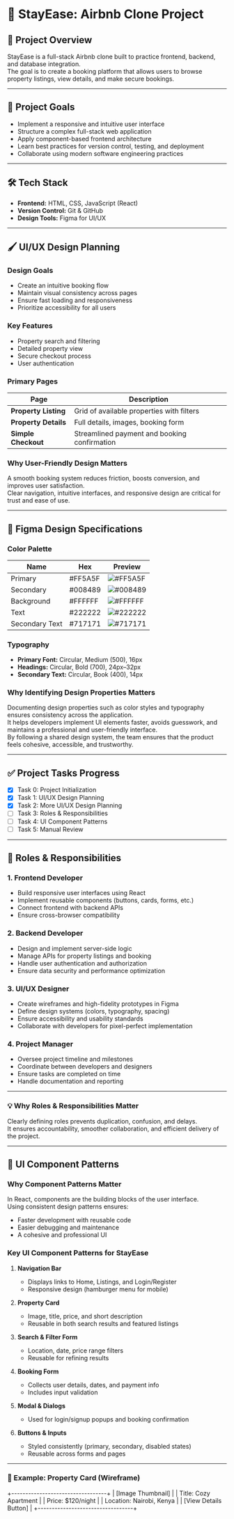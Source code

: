 # 🏡 StayEase: Airbnb Clone Project

## 📌 Project Overview
StayEase is a full-stack Airbnb clone built to practice frontend, backend, and database integration.  
The goal is to create a booking platform that allows users to browse property listings, view details, and make secure bookings.

---

## 🎯 Project Goals
- Implement a responsive and intuitive user interface  
- Structure a complex full-stack web application  
- Apply component-based frontend architecture  
- Learn best practices for version control, testing, and deployment  
- Collaborate using modern software engineering practices  

---

## 🛠 Tech Stack
- **Frontend:** HTML, CSS, JavaScript (React)  
- **Version Control:** Git & GitHub  
- **Design Tools:** Figma for UI/UX  

---

## 🖌 UI/UX Design Planning

### Design Goals
- Create an intuitive booking flow  
- Maintain visual consistency across pages  
- Ensure fast loading and responsiveness  
- Prioritize accessibility for all users  

### Key Features
- Property search and filtering  
- Detailed property view  
- Secure checkout process  
- User authentication  

### Primary Pages
| Page                  | Description |
|------------------------|-------------|
| **Property Listing**   | Grid of available properties with filters |
| **Property Details**   | Full details, images, booking form |
| **Simple Checkout**    | Streamlined payment and booking confirmation |

### Why User-Friendly Design Matters
A smooth booking system reduces friction, boosts conversion, and improves user satisfaction.  
Clear navigation, intuitive interfaces, and responsive design are critical for trust and ease of use.  

---

## 🎨 Figma Design Specifications

### Color Palette
| Name            | Hex       | Preview |
|-----------------|-----------|---------|
| Primary         | #FF5A5F   | ![#FF5A5F](https://via.placeholder.com/15/FF5A5F/000000?text=+) |
| Secondary       | #008489   | ![#008489](https://via.placeholder.com/15/008489/000000?text=+) |
| Background      | #FFFFFF   | ![#FFFFFF](https://via.placeholder.com/15/FFFFFF/000000?text=+) |
| Text            | #222222   | ![#222222](https://via.placeholder.com/15/222222/000000?text=+) |
| Secondary Text  | #717171   | ![#717171](https://via.placeholder.com/15/717171/000000?text=+) |

### Typography
- **Primary Font:** Circular, Medium (500), 16px  
- **Headings:** Circular, Bold (700), 24px–32px  
- **Secondary Text:** Circular, Book (400), 14px  

### Why Identifying Design Properties Matters
Documenting design properties such as color styles and typography ensures consistency across the application.  
It helps developers implement UI elements faster, avoids guesswork, and maintains a professional and user-friendly interface.  
By following a shared design system, the team ensures that the product feels cohesive, accessible, and trustworthy.  

---

## ✅ Project Tasks Progress
- [x] Task 0: Project Initialization  
- [x] Task 1: UI/UX Design Planning  
- [x] Task 2: More UI/UX Design Planning  
- [ ] Task 3: Roles & Responsibilities  
- [ ] Task 4: UI Component Patterns  
- [ ] Task 5: Manual Review  

---

## 👥 Roles & Responsibilities

### 1. Frontend Developer
- Build responsive user interfaces using React  
- Implement reusable components (buttons, cards, forms, etc.)  
- Connect frontend with backend APIs  
- Ensure cross-browser compatibility  

### 2. Backend Developer
- Design and implement server-side logic  
- Manage APIs for property listings and booking  
- Handle user authentication and authorization  
- Ensure data security and performance optimization  

### 3. UI/UX Designer
- Create wireframes and high-fidelity prototypes in Figma  
- Define design systems (colors, typography, spacing)  
- Ensure accessibility and usability standards  
- Collaborate with developers for pixel-perfect implementation  

### 4. Project Manager
- Oversee project timeline and milestones  
- Coordinate between developers and designers  
- Ensure tasks are completed on time  
- Handle documentation and reporting  

---

### 💡 Why Roles & Responsibilities Matter
Clearly defining roles prevents duplication, confusion, and delays.  
It ensures accountability, smoother collaboration, and efficient delivery of the project.

---

## 🧩 UI Component Patterns

### Why Component Patterns Matter
In React, components are the building blocks of the user interface.  
Using consistent design patterns ensures:
- Faster development with reusable code  
- Easier debugging and maintenance  
- A cohesive and professional UI  

### Key UI Component Patterns for StayEase
1. **Navigation Bar**  
   - Displays links to Home, Listings, and Login/Register  
   - Responsive design (hamburger menu for mobile)  

2. **Property Card**  
   - Image, title, price, and short description  
   - Reusable in both search results and featured listings  

3. **Search & Filter Form**  
   - Location, date, price range filters  
   - Reusable for refining results  

4. **Booking Form**  
   - Collects user details, dates, and payment info  
   - Includes input validation  

5. **Modal & Dialogs**  
   - Used for login/signup popups and booking confirmation  

6. **Buttons & Inputs**  
   - Styled consistently (primary, secondary, disabled states)  
   - Reusable across forms and pages  

---

### 📌 Example: Property Card (Wireframe)

+----------------------------------+
| [Image Thumbnail] |
| Title: Cozy Apartment |
| Price: $120/night |
| Location: Nairobi, Kenya |
| [View Details Button] |
+----------------------------------+
